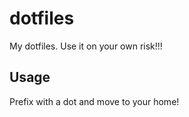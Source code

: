 dotfiles
========

My dotfiles. Use it on your own risk!!!

Usage
-----

Prefix with a dot and move to your home!
